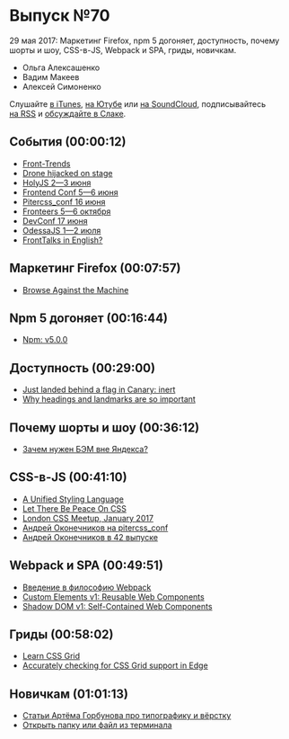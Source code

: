 # Выпуск №70

29 мая 2017: Маркетинг Firefox, npm 5 догоняет, доступность, почему шорты и шоу, CSS-в-JS, Webpack и SPA, гриды, новичкам.

- Ольга Алексашенко
- Вадим Макеев
- Алексей Симоненко

Слушайте [в iTunes](https://itunes.apple.com/ru/podcast/veb-standarty/id1080500016), [на Ютубе](https://www.youtube.com/playlist?list=PLMBnwIwFEFHcwuevhsNXkFTcadeX5R1Go) или [на SoundCloud](https://soundcloud.com/web-standards), подписывайтесь [на RSS](https://web-standards.ru/podcast/feed/) и [обсуждайте в Слаке](http://slack.web-standards.ru/).

## События (00:00:12)

- [Front-Trends](https://2017.front-trends.com/)
- [Drone hijacked on stage](https://twitter.com/pertjensen/status/867683070861864961)
- [HolyJS 2—3 июня](https://holyjs-piter.ru/)
- [Frontend Conf 5—6 июня](http://frontendconf.ru/)
- [Pitercss_conf 16 июня](https://pitercss.com/)
- [Fronteers 5—6 октября](https://fronteers.nl/congres/2017)
- [DevConf 17 июня](https://devconf.ru/ru/offers/FrontEnd)
- [OdessaJS 1—2 июля](http://odessajs.org)
- [FrontTalks in English?](https://twitter.com/FrontTalks/status/867475908806017025)

## Маркетинг Firefox (00:07:57)

- [Browse Against the Machine](https://medium.com/p/e793c0fee917)

## Npm 5 догоняет (00:16:44)

- [Npm: v5.0.0](http://blog.npmjs.org/post/161081169345/v500)

## Доступность (00:29:00)

- [Just landed behind a flag in Canary: inert](https://twitter.com/rob_dodson/status/868296999375847424)
- [Why headings and landmarks are so important](https://youtu.be/vAAzdi1xuUY)

## Почему шорты и шоу (00:36:12)

- [Зачем нужен БЭМ вне Яндекса?](https://youtu.be/lQPs20b3Ey8?list=PLQJNT2fdCJngOj0mGZaTcZRyfSBTCWHe1)

## CSS-в-JS (00:41:10)

- [A Unified Styling Language](https://medium.com/p/d0c208de2660)
- [Let There Be Peace On CSS](https://speakerdeck.com/didoo/let-there-be-peace-on-css)
- [London CSS Meetup, January 2017](https://youtu.be/bb_kb6Q2Kdc)
- [Андрей Оконечников на pitercss_conf](https://pitercss.com/#AndreyOkonetchnikov)
- [Андрей Оконечников в 42 выпуске](https://soundcloud.com/web-standards/episode-42)

## Webpack и SPA (00:49:51)

- [Введение в философию Webpack](https://medium.com/p/d12415cc8594)
- [Custom Elements v1: Reusable Web Components](https://developers.google.com/web/fundamentals/getting-started/primers/customelements)
- [Shadow DOM v1: Self-Contained Web Components](https://developers.google.com/web/fundamentals/getting-started/primers/shadowdom)

## Гриды (00:58:02)

- [Learn CSS Grid](http://learncssgrid.com/)
- [Accurately checking for CSS Grid support in Edge](http://gwhitworth.com/blog/2017/05/accurately-checking-for-css-grid-support-in-microsoft-edge)

## Новичкам (01:01:13)

- [Статьи Артёма Горбунова про типографику и вёрстку](https://isqua.ru/blog/2017/05/21/artgorbunov-typography/)
- [Открыть папку или файл из терминала](https://isqua.ru/blog/2017/05/18/open-file-from-terminal/)
